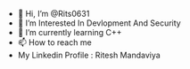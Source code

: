 - 👋 Hi, I’m @Rits0631
- 👀 I’m Interested In Devlopment And Security 
- 🌱 I’m currently learning C++
- 📫 How to reach me 
- My Linkedin Profile : Ritesh Mandaviya

<!---
Rits0631/Rits0631 is a ✨ special ✨ repository because its `README.md` (this file) appears on your GitHub profile.
You can click the Preview link to take a look at your changes.
--->
